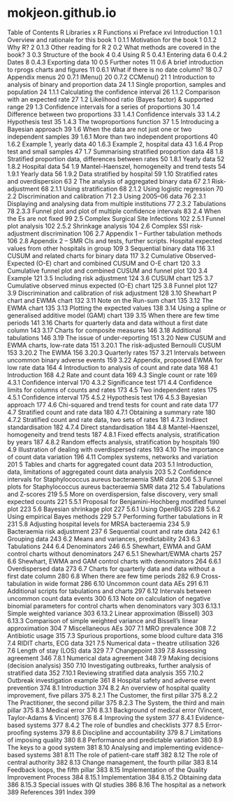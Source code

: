 # mokjeon.github.io
Table of Contents
R Libraries x
R Functions xi
Preface xvi
Introduction 1
0.1 Overview and rationale for this book 1
0.1.1 Motivation for the book 1
0.1.2 Why R? 2
0.1.3 Other reading for R 2
0.2 What methods are covered in the book? 3
0.3 Structure of the book 4
0.4 Using R 5
0.4.1 Entering data 6
0.4.2 Dates 8
0.4.3 Exporting data 10
0.5 Further notes 11
0.6 A brief introduction to rprogs charts and figures 11
0.6.1 What if there is no date column? 18
0.7 Appendix menus 20
0.7.1 IMenu() 20
0.7.2 CCMenu() 21
1 Introduction to analysis of binary and proportion data 24
1.1 Single proportion, samples and population 24
1.1.1 Calculating the confidence interval 26
1.1.2 Comparison with an expected rate 27
1.2 Likelihood ratio (Bayes factor) & supported range 29
1.3 Confidence intervals for a series of proportions 30
1.4 Difference between two proportions 33
1.4.1 Confidence intervals 33
1.4.2 Hypothesis test 35
1.4.3 The twoproportions function 37
1.5 Introducing a Bayesian approach 39
1.6 When the data are not just one or two independent samples 39
1.6.1 More than two independent proportions 40
1.6.2 Example 1, yearly data 40
1.6.3 Example 2, hospital data 43
1.6.4 Prop test and small samples 47
1.7 Summarising stratified proportion data 48
1.8 Stratified proportion data, differences between rates 50
1.8.1 Yearly data 52
1.8.2 Hospital data 54
1.9 Mantel-Haenszel, homogeneity and trend tests 54
1.9.1 Yearly data 56
1.9.2 Data stratified by hospital 59
1.10 Stratified rates and overdispersion 63
2 The analysis of aggregated binary data 67
2.1 Risk-adjustment 68
2.1.1 Using stratification 68
2.1.2 Using logistic regression 70
2.2 Discrimination and calibration 71
2.3 Using 2005–06 data 76
2.3.1 Displaying and analysing data from multiple institutions 77
2.3.2 Tabulations 78
2.3.3 Funnel plot and plot of multiple confidence intervals 83
2.4 When the Es are not fixed 99
2.5 Complex Surgical Site Infections 102
2.5.1 Funnel plot analysis 102
2.5.2 Shrinkage analysis 104
2.6 Complex SSI risk-adjustment discrimination 106
2.7 Appendix 1 – Further tabulation methods 106
2.8 Appendix 2 – SMR CIs and tests, further scripts. Hospital expected values from other hospitals in group 109
3 Sequential binary data 116
3.1 CUSUM and related charts for binary data 117
3.2 Cumulative Observed-Expected (O-E) chart and combined CUSUM and O-E chart 120
3.3 Cumulative funnel plot and combined CUSUM and funnel plot 120
3.4 Example 121
3.5 Including risk adjustment 124
3.6 CUSUM chart 125
3.7 Cumulative observed minus expected (O-E) chart 125
3.8 Funnel plot 127
3.9 Discrimination and calibration of risk adjustment 128
3.10 Shewhart P chart and EWMA chart 132
3.11 Note on the Run-sum chart 135
3.12 The EWMA chart 135
3.13 Plotting the expected values 138
3.14 Using a spline or generalised additive model (GAM) chart 139
3.15 When there are few time periods 141
3.16 Charts for quarterly data and data without a first date column 143
3.17 Charts for composite measures 146
3.18 Additional tabulations 146
3.19 The issue of under-reporting 151
3.20 New CUSUM and EWMA charts, low-rate data 151
3.20.1 The risk-adjusted Bernoulli CUSUM 153
3.20.2 The EWMA 156
3.20.3 Quarterly rates 157
3.21 Intervals between uncommon binary adverse events 159
3.22 Appendix, proposed EWMA for low rate data 164
4 Introduction to analysis of count and rate data 168
4.1 Introduction 168
4.2 Rate and count data 169
4.3 Single count or rate 169
4.3.1 Confidence interval 170
4.3.2 Significance test 171
4.4 Confidence limits for columns of counts and rates 173
4.5 Two independent rates 175
4.5.1 Confidence interval 175
4.5.2 Hypothesis test 176
4.5.3 Bayesian approach 177
4.6 Chi-squared and trend tests for count and rate data 177
4.7 Stratified count and rate data 180
4.7.1 Obtaining a summary rate 180
4.7.2 Stratified count and rate data, two sets of rates 181
4.7.3 Indirect standardisation 182
4.7.4 Direct standardisation 184
4.8 Mantel-Haenszel, homogeneity and trend tests 187
4.8.1 Fixed effects analysis, stratification by years 187
4.8.2 Random effects analysis, stratification by hospitals 190
4.9 Illustration of dealing with overdispersed rates 193
4.10 The importance of count data variation 196
4.11 Complex systems, networks and variation 201
5 Tables and charts for aggregated count data 203
5.1 Introduction, data, limitations of aggregated count data analysis 203
5.2 Confidence intervals for Staphylococcus aureus bacteraemia SMR data 206
5.3 Funnel plots for Staphylococcus aureus bacteraemia SMR data 212
5.4 Tabulations and Z-scores 219
5.5 More on overdispersion, false discovery, very small expected counts 221
5.5.1 Proposal for Benjamini-Hochberg modified funnel plot 223
5.6 Bayesian shrinkage plot 227
5.6.1 Using OpenBUGS 228
5.6.2 Using empirical Bayes methods 229
5.7 Performing further tabulations in R 231
5.8 Adjusting hospital levels for MRSA bacteraemia 234
5.9 Bacteraemia risk adjustment 237
6 Sequential count and rate data 242
6.1 Grouping data 243
6.2 Means and variances, predictability 243
6.3 Tabulations 244
6.4 Denominators 246
6.5 Shewhart, EWMA and GAM control charts without denominators 247
6.5.1 Shewhart/EWMA charts 257
6.6 Shewhart, EWMA and GAM control charts with denominators 264
6.6.1 Overdispersed data 273
6.7 Charts for quarterly data and data without a first date column 280
6.8 When there are few time periods 282
6.9 Cross-tabulation in wide format 286
6.10 Uncommon count data AEs 291
6.11 Additional scripts for tabulations and charts 297
6.12 Intervals between uncommon count data events 300
6.13 Note on calculation of negative binomial parameters for control charts when denominators vary 303
6.13.1 Simple weighted variance 303
6.13.2 Linear approximation (Bissell) 303
6.13.3 Comparison of simple weighted variance and Bissell’s linear approximation 304
7 Miscellaneous AEs 307
7.1 MRO prevalence 308
7.2 Antibiotic usage 315
7.3 Spurious proportions, some blood culture data 316
7.4 RIDIT charts, ECG data 321
7.5 Numerical data – theatre utilisation 326
7.6 Length of stay (LOS) data 329
7.7 Changepoint 339
7.8 Assessing agreement 346
7.8.1 Numerical data agreement 348
7.9 Making decisions (decision analysis) 350
7.10 Investigating outbreaks, further analysis of stratified data 352
7.10.1 Reviewing stratified data analysis 355
7.10.2 Outbreak investigation example 361
8 Hospital safety and adverse event prevention 374
8.1 Introduction 374
8.2 An overview of hospital quality improvement, five pillars 375
8.2.1 The Customer, the first pillar 375
8.2.2 The Practitioner, the second pillar 375
8.2.3 The System, the third and main pillar 375
8.3 Medical error 376
8.3.1 Background of medical error (Vincent, Taylor-Adams & Vincent) 376
8.4 Improving the system 377
8.4.1 Evidence-based systems 377
8.4.2 The role of bundles and checklists 377
8.5 Error-proofing systems 379
8.6 Discipline and accountability 379
8.7 Limitations of imposing quality 380
8.8 Performance and predictable variation 380
8.9 The keys to a good system 381
8.10 Analysing and implementing evidence-based systems 381
8.11 The role of patient-care staff 382
8.12 The role of central authority 382
8.13 Change management, the fourth pillar 383
8.14 Feedback loops, the fifth pillar 383
8.15 Implementation of the Quality Improvement Process 384
8.15.1 Implementation 384
8.15.2 Obtaining data 386
8.15.3 Special issues with QI studies 386
8.16 The hospital as a network 389
References 391
Index 399


